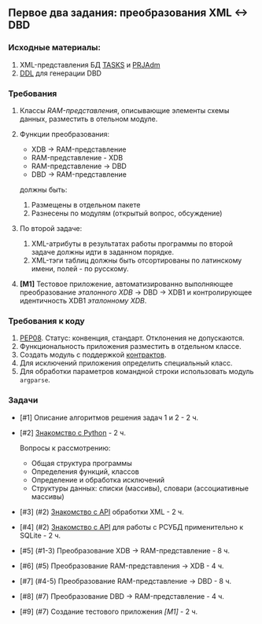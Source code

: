 ## Первое два задания: преобразования XML <-> DBD

### Исходные материалы:

1. XML-представления БД [TASKS](./materials/tasks.xdb) и [PRJAdm](./materials/prjadm.xdb)
2. [DDL](./materials/dbd_const.py ) для генерации DBD

### Требования

1. Классы *RAM-представления*, описывающие элементы схемы данных, разместить в отельном модуле.
1. Функции преобразования:

    * XDB -> RAM-представление
    * RAM-представление - XDB
    * RAM-представление -> DBD
    * DBD -> RAM-представление

    должны быть:

    1. Размещены в отдельном пакете
    2. Разнесены по модулям (открытый вопрос, обсуждение)
   
1. По второй задаче:

    1. XML-атрибуты в результатах работы программы по второй задаче должны идти в заданном порядке.
    2. XML-тэги таблиц должны быть отсортированы по латинскому имени, полей - по русскому.

1. **[M1]** Тестовое приложение, автоматизированно выполняющее преобразование *эталонного XDB* -> DBD -> XDB1 и контролирующее идентичность XDB1 *эталонному XDB*.

### Требования к коду

1. [PEP08](https://www.python.org/dev/peps/pep-0008/).
   Статус: конвенция, стандарт. Отклонения не допускаются.
2. Функциональность приложения разместить в отдельном классе.
3. Создать модуль с поддержкой [контрактов](https://ru.wikipedia.org/wiki/Контрактное_программирование).
4. Для исключений приложения определить специальный класс.
5. Для обработки параметров командной строки использовать модуль `argparse`.

### Задачи

* [#1] Описание алгоритмов решения задач 1 и 2 - 2 ч.
* [#2] [Знакомство с Python](https://docs.python.org/3/tutorial/index.html) - 2 ч.

    Вопросы к рассмотрению:

    * Общая структура программы
    * Определения функций, классов
    * Определение и обработка исключений
    * Структуры данных: списки (массивы), словари (ассоциативные массивы)

* [#3] (#2) [Знакомство с API](https://docs.python.org/3/library/xml.dom.minidom.html#module-xml.dom.minidom) обработки XML - 2 ч.
* [#4] (#2) [Знакомство с API](https://docs.python.org/3/library/sqlite3.html#module-sqlite3) для работы с РСУБД применительно к SQLite - 2 ч.
* [#5] (#1-3) Преобразование XDB -> RAM-представление - 8 ч.
* [#6] (#5) Преобразование RAM-представления -> XDB - 4 ч.
* [#7] (#4-5) Преобразование RAM-представление -> DBD - 8 ч.
* [#8] (#7) Преобразование DBD -> RAM-представление - 4 ч.
* [#9] (#7) Создание тестового приложения *[M1]* - 2 ч.